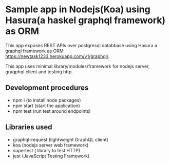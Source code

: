 
# Sample app in Nodejs(Koa) using Hasura(a haskel graphql framework) as ORM

This app exposes REST APIs over postgresql databbase using Hasura a graphql framework as ORM 
https://newtask1233.herokuapp.com/v1/graphql/.
 
This app uses minimal library/modules/framework for nodejs server, graqphql client and testing http.

## Development procedures

- npm i (to install node packages)
- npm start (start the application)
- npm test (run test around endpoints)
  

## Libraries used
- graphql-request (lightweight GraphQL client)
- koa (nodejs server web framework)
- supertest ( library to test HTTP)
- jest (JavaScript Testing Framework)
		
